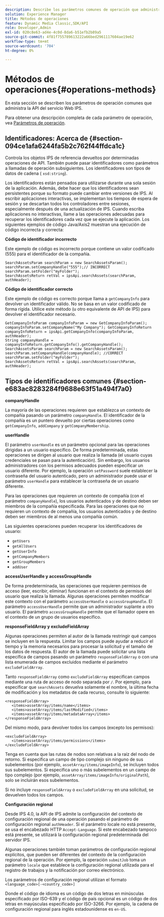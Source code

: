```yaml
---
description: Describe los parámetros comunes de operación que administra la API del servicio Web IPS.
solution: Experience Manager
title: Métodos de operaciones
feature: Dynamic Media Classic,SDK/API
role: Developer,Admin
exl-id: 020c8e63-ad4e-4c0d-8da6-b51efb2b89a5
source-git-commit: 4f81f755789613222a66bed2961117604ae19e62
workflow-type: tm+mt
source-wordcount: '704'
ht-degree: 0%

---
```


# Métodos de operaciones{#operations-methods}

En esta sección se describen los parámetros de operación comunes que administra la API del servicio Web IPS.

Para obtener una descripción completa de cada parámetro de operación, vea [Parámetros de operación](/help/aem-ips-api/operations/c-operations-intro/c-methods/c-methods.md).

## Identificadores: Acerca de {#section-094ce1afa6244fa5b2c762f44ffdca1c}

Controla los objetos IPS de referencia devueltos por determinadas operaciones de API. También puede pasar identificadores como parámetros a llamadas de operación subsiguientes. Los identificadores son tipos de datos de cadena ( `xsd:string`).

Los identificadores están pensados para utilizarse durante una sola sesión de la aplicación. Además, debe hacer que los identificadores sean persistentes porque su formato puede cambiar entre versiones de IPS. Al escribir aplicaciones interactivas, se implementan los tiempos de espera de sesión y se descartan todos los controladores entre sesiones, especialmente después de una actualización de IPS. Cuando escriba aplicaciones no interactivas, llame a las operaciones adecuadas para recuperar los identificadores cada vez que se ejecute la aplicación. Los siguientes ejemplos de código Java/Axis2 muestran una ejecución de código incorrecta y correcta:

**Código de identificador incorrecto**

Este ejemplo de código es incorrecto porque contiene un valor codificado (555) para el identificador de la compañía.

```
SearchAssetsParam searchParam = new SearchAssetsParam(); searchParam.setCompanyHandle("555");// INCORRECT 
searchParam.setFolder("myFolder"); 
SearchAssetsReturn retVal = ipsApi.searchAssets(searchParam, authHeader);
```

**Código de identificador correcto**

Este ejemplo de código es correcto porque llama a `getCompanyInfo` para devolver un identificador válido. No se basa en un valor codificado de forma rígida. Utilice este método (u otro equivalente de API de IPS) para devolver el identificador necesario.

```
GetCompanyInfoParam companyInfoParam = new GetCompanyInfoParam(); 
companyInfoParam.setCompanyName("My Company"); GetCompanyInfoReturn companyInfoReturn = ipsApi.getCompanyInfo(companyInfoParam, authHeader); 
String companyHandle = companyInfoReturn.getCompanyInfo().getCompanyHandle(); 
SearchAssetsParam searchParam = new SearchAssetsParam(); searchParam.setCompanyHandle(companyHandle); //CORRECT 
searchParam.setFolder("myFolder"); 
SearchAssetsReturn retVal = ipsApi.searchAssets(searchParam, authHeader);
```

## Tipos de identificadores comunes {#section-e683ac8283284f9688e63f51a494f7a0}

**companyHandle**

La mayoría de las operaciones requieren que establezca un contexto de compañía pasando un parámetro `companyHandle`. El identificador de la compañía es un puntero devuelto por ciertas operaciones como `getCompanyInfo`, `addCompany` y `getCompanyMembership`.

**userHandle**

El parámetro `userHandle` es un parámetro opcional para las operaciones dirigidas a un usuario específico. De forma predeterminada, estas operaciones se dirigen al usuario que realiza la llamada (el usuario cuyas credenciales se pasan para la autenticación). Sin embargo, los usuarios administradores con los permisos adecuados pueden especificar un usuario diferente. Por ejemplo, la operación `setPassword` suele establecer la contraseña del usuario autenticado, pero un administrador puede usar el parámetro `userHandle` para establecer la contraseña de un usuario diferente.

Para las operaciones que requieren un contexto de compañía (con el parámetro `companyHandle`), los usuarios autenticados y de destino deben ser miembros de la compañía especificada. Para las operaciones que no requieren un contexto de compañía, los usuarios autenticados y de destino deben ser miembros de al menos una compañía común.

Las siguientes operaciones pueden recuperar los identificadores de usuario:

* `getUsers`
* `getAllUsers`
* `getUserInfo`
* `getCompanyMembers`
* `getGroupMembers`
* `addUser`

**accessUserHandle y accessGroupHandle**

De forma predeterminada, las operaciones que requieren permisos de acceso (leer, escribir, eliminar) funcionan en el contexto de permisos del usuario que realiza la llamada. Algunas operaciones permiten modificar este contexto con el parámetro `accessUserHandle` o `accessGroupHandle`. El parámetro `accessUserHandle` permite que un administrador suplante a otro usuario. El parámetro `accessGroupHandle` permite que el llamador opere en el contexto de un grupo de usuarios específico.

**responseFieldArray y excludeFieldArray**

Algunas operaciones permiten al autor de la llamada restringir qué campos se incluyen en la respuesta. Limitar los campos puede ayudar a reducir el tiempo y la memoria necesarios para procesar la solicitud y el tamaño de los datos de respuesta. El autor de la llamada puede solicitar una lista específica de campos pasando un parámetro `responseFieldArray` o con una lista enumerada de campos excluidos mediante el parámetro `excludeFieldArray`.

Tanto `responseFieldArray` como `excludeFieldArray` especifican campos mediante una ruta de acceso de nodo separada por `/`. Por ejemplo, para especificar que `searchAssets` devuelva solamente el nombre, la última fecha de modificación y los metadatos de cada recurso, consulte lo siguiente:

```
<responseFieldArray> 
   <items>assetArray/items/name</items> 
   <items>assetArray/items/lastModified</items> 
   <items>assetArray/items/metadataArray</items> 
</responseFieldArray>
```

Del mismo modo, para devolver todos los campos (excepto los permisos):

```
<excludeFieldArray> 
   <items>assetArray/items/permissions</items> 
</excludeFieldArray>
```

Tenga en cuenta que las rutas de nodos son relativas a la raíz del nodo de retorno. Si especifica un campo de tipo complejo sin ninguno de sus subelementos (por ejemplo, `assetArray/items/imageInfo`), se incluyen todos sus subelementos. Si especifica uno o más subelementos en un campo de tipo complejo (por ejemplo, `assetArray/items/imageInfo/originalPath`), solo se incluirán esos subelementos.

Si no incluye `responseFieldArray` o `excludeFieldArray` en una solicitud, se devuelven todos los campos.

**Configuración regional**

Desde IPS 4.0, la API de IPS admite la configuración del contexto de configuración regional de una operación pasando el parámetro de configuración regional `authHeader`. Si el parámetro locale no está presente, se usa el encabezado HTTP `Accept-Language`. Si este encabezado tampoco está presente, se utilizará la configuración regional predeterminada del servidor IPS.

Algunas operaciones también toman parámetros de configuración regional explícitos, que pueden ser diferentes del contexto de la configuración regional de la operación. Por ejemplo, la operación `submitJob` toma un parámetro `locale` que establece la configuración regional utilizada para el registro de trabajos y la notificación por correo electrónico.

Los parámetros de configuración regional utilizan el formato `<language_code>[-<country_code>]`

Donde el código de idioma es un código de dos letras en minúsculas especificado por ISO-639 y el código de país opcional es un código de dos letras en mayúsculas especificado por ISO-3266. Por ejemplo, la cadena de configuración regional para inglés estadounidense es `en-US`.
